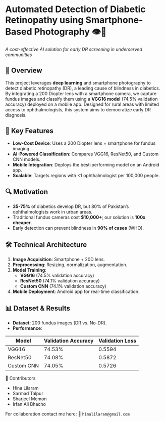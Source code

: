 
# Automated Detection of Diabetic Retinopathy using Smartphone-Based Photography 👁️🤖  
*A cost-effective AI solution for early DR screening in underserved communities*  

## 📌 Overview  
This project leverages **deep learning** and smartphone photography to detect diabetic retinopathy (DR), a leading cause of blindness in diabetics. By integrating a 200 Diopter lens with a smartphone camera, we capture fundus images and classify them using a **VGG16 model** (74.5% validation accuracy) deployed on a mobile app. Designed for rural areas with limited access to ophthalmologists, this system aims to democratize early DR diagnosis.  

## 🚀 Key Features  
- **Low-Cost Device**: Uses a 200 Diopter lens + smartphone for fundus imaging.  
- **AI-Powered Classification**: Compares VGG16, ResNet50, and Custom CNN models.  
- **Mobile Integration**: Deploys the best-performing model on an Android app.  
- **Scalable**: Targets regions with <1 ophthalmologist per 100,000 people.  

## 🔍 Motivation  
- **35-75%** of diabetics develop DR, but 80% of Pakistan’s ophthalmologists work in urban areas.  
- Traditional fundus cameras cost **$10,000+**; our solution is **100x cheaper**.  
- Early detection can prevent blindness in **90% of cases** (WHO).  

## 🛠️ Technical Architecture  
1. **Image Acquisition**: Smartphone + 20D lens.  
2. **Preprocessing**: Resizing, normalization, augmentation.  
3. **Model Training**:  
   - **VGG16** (74.5% validation accuracy)  
   - **ResNet50** (74.1% validation accuracy)  
   - **Custom CNN** (74.1% validation accuracy)  
4. **Mobile Deployment**: Android app for real-time classification.  

## 📊 Dataset & Results  
- **Dataset**: 200 fundus images (DR vs. No-DR).  
- **Performance**:  

| Model          | Validation Accuracy | Validation Loss |
|----------------|---------------------|-----------------|
| VGG16          | 74.53%              | 0.5594          |
| ResNet50       | 74.08%              | 0.5872          |
| Custom CNN     | 74.05%              | 0.5726          |  


🤝 Contributors
- Hina Lilaram
- Sarmad Talpur
- Sharjeel Memon
- Irfan Ali Bhacho

For collaboration contact me here:
📧 `hinalilaram@gmail.com` 